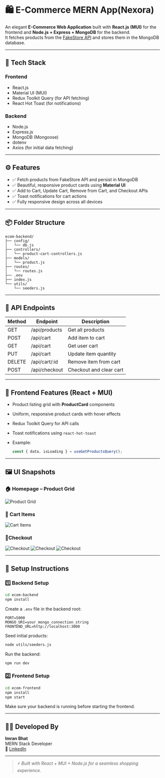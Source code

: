 # 🛍️ E-Commerce MERN App(Nexora)

An elegant **E-Commerce Web Application** built with **React.js (MUI)** for the frontend and **Node.js + Express + MongoDB** for the backend.  
It fetches products from the [FakeStore API](https://fakestoreapi.com/) and stores them in the MongoDB database.

---

## 🚀 Tech Stack

### **Frontend**

- React.js
- Material UI (MUI)
- Redux Toolkit Query (for API fetching)
- React Hot Toast (for notifications)

### **Backend**

- Node.js
- Express.js
- MongoDB (Mongoose)
- dotenv
- Axios (for initial data fetching)

---

## ⚙️ Features

- ✅ Fetch products from FakeStore API and persist in MongoDB
- ✅ Beautiful, responsive product cards using **Material UI**
- ✅ Add to Cart, Update Cart, Remove from Cart, and Checkout APIs
- ✅ Toast notifications for cart actions
- ✅ Fully responsive design across all devices

---

## 📦 Folder Structure

```
ecom-backend/
├── config/
│   └── db.js
├── controllers/
│   └── product-cart-controllers.js
├── models/
│   └── product.js
├── routes/
│   └── routes.js
├── .env
├── index.js
└── utils/
    └── seeders.js
```

---

## 🔗 API Endpoints

| Method | Endpoint      | Description             |
| ------ | ------------- | ----------------------- |
| GET    | /api/products | Get all products        |
| POST   | /api/cart     | Add item to cart        |
| GET    | /api/cart     | Get user cart           |
| PUT    | /api/cart     | Update item quantity    |
| DELETE | /api/cart/:id | Remove item from cart   |
| POST   | /api/checkout | Checkout and clear cart |

---

## 🧩 Frontend Features (React + MUI)

- Product listing grid with **ProductCard** components
- Uniform, responsive product cards with hover effects
- Redux Toolkit Query for API calls
- Toast notifications using `react-hot-toast`
- Example:

  ```js
  const { data, isLoading } = useGetProductsQuery();
  ```

---

## 🖼️ UI Snapshots

### 🏠 Homepage – Product Grid

![Product Grid](./screenshots/AllProducts.png)

### 🛒 Cart Items

![Cart Items](./screenshots/CartItems.png)

### 🧾Checkout

![Checkout](./screenshots//checkout1.png)
![Checkout](./screenshots//checkout2.png)
![Checkout](./screenshots//checkout3.png)

---

## 🧠 Setup Instructions

### 1️⃣ Backend Setup

```bash
cd ecom-backend
npm install
```

Create a `.env` file in the backend root:

```
PORT=5000
MONGO_URI=your_mongo_connection_string
FRONTEND_URL=http://localhost:3000
```

Seed initial products:

```bash
node utils/seeders.js
```

Run the backend:

```bash
npm run dev
```

### 2️⃣ Frontend Setup

```bash
cd ecom-frontend
npm install
npm start
```

Make sure your backend is running before starting the frontend.

---

## 👨‍💻 Developed By

**Imran Bhat**  
MERN Stack Developer  
💼 [LinkedIn](https://linkedin.com/in/imran00852)

---

> ⚡ _Built with React + MUI + Node.js for a seamless shopping experience._
